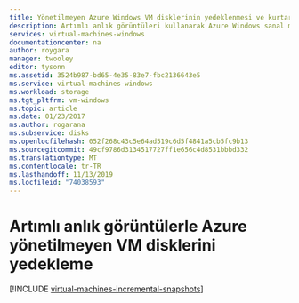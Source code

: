 ```yaml
---
title: Yönetilmeyen Azure Windows VM disklerinin yedeklenmesi ve kurtarılması için Artımlı anlık görüntü kullanma
description: Artımlı anlık görüntüleri kullanarak Azure Windows sanal makine disklerinizin yedeklenmesi ve kurtarılması için özel bir çözüm oluşturun.
services: virtual-machines-windows
documentationcenter: na
author: roygara
manager: twooley
editor: tysonn
ms.assetid: 3524b987-bd65-4e35-83e7-fbc2136643e5
ms.service: virtual-machines-windows
ms.workload: storage
ms.tgt_pltfrm: vm-windows
ms.topic: article
ms.date: 01/23/2017
ms.author: rogarana
ms.subservice: disks
ms.openlocfilehash: 052f268c43c5e64ad519c6d5f4841a5cb5fc9b13
ms.sourcegitcommit: 49cf9786d3134517727ff1e656c4d8531bbbd332
ms.translationtype: MT
ms.contentlocale: tr-TR
ms.lasthandoff: 11/13/2019
ms.locfileid: "74038593"
---
```

# <a name="back-up-azure-unmanaged-vm-disks-with-incremental-snapshots"></a>Artımlı anlık görüntülerle Azure yönetilmeyen VM disklerini yedekleme
[!INCLUDE [virtual-machines-incremental-snapshots](../../../includes/virtual-machines-incremental-snapshots.md)]
